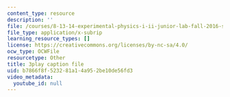 ```yaml
---
content_type: resource
description: ''
file: /courses/8-13-14-experimental-physics-i-ii-junior-lab-fall-2016-spring-2017/b7866f8f523281a14a952be10de56fd3_B6mK4IyRYiA.srt
file_type: application/x-subrip
learning_resource_types: []
license: https://creativecommons.org/licenses/by-nc-sa/4.0/
ocw_type: OCWFile
resourcetype: Other
title: 3play caption file
uid: b7866f8f-5232-81a1-4a95-2be10de56fd3
video_metadata:
  youtube_id: null
---
```

